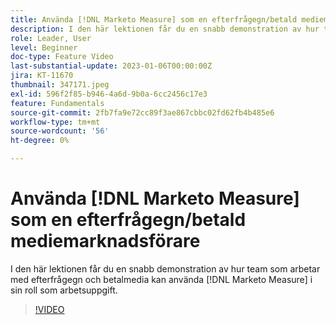 ```yaml
---
title: Använda [!DNL Marketo Measure] som en efterfrågegn/betald mediemarknadsförare
description: I den här lektionen får du en snabb demonstration av hur team som arbetar med efterfrågegn och betalmedia kan använda [!DNL Marketo Measure] i sin roll som arbetsuppgift.
role: Leader, User
level: Beginner
doc-type: Feature Video
last-substantial-update: 2023-01-06T00:00:00Z
jira: KT-11670
thumbnail: 347171.jpeg
exl-id: 596f2f85-b946-4a6d-9b0a-6cc2456c17e3
feature: Fundamentals
source-git-commit: 2fb7fa9e72cc89f3ae867cbbc02fd62fb4b485e6
workflow-type: tm+mt
source-wordcount: '56'
ht-degree: 0%

---
```


# Använda [!DNL Marketo Measure] som en efterfrågegn/betald mediemarknadsförare

I den här lektionen får du en snabb demonstration av hur team som arbetar med efterfrågegn och betalmedia kan använda [!DNL Marketo Measure] i sin roll som arbetsuppgift.

>[!VIDEO](https://video.tv.adobe.com/v/347171/?quality=12&learn=on)
